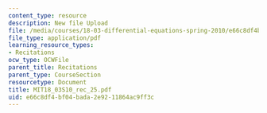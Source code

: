 ```yaml
---
content_type: resource
description: New file Upload
file: /media/courses/18-03-differential-equations-spring-2010/e66c8df4bf04bada2e9211864ac9ff3c_MIT18_03S10_rec_25.pdf
file_type: application/pdf
learning_resource_types:
- Recitations
ocw_type: OCWFile
parent_title: Recitations
parent_type: CourseSection
resourcetype: Document
title: MIT18_03S10_rec_25.pdf
uid: e66c8df4-bf04-bada-2e92-11864ac9ff3c
---
```

